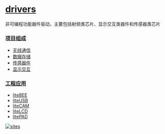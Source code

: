 ﻿# [drivers](https://github.com/qitas/drivers)

非可编程功能器件驱动，主要包括射频类芯片、显示交互类器件和传感器类芯片

### [项目组成](https://github.com/qitas/drivers) 

* [无线通信](wirless/)
* [数据存储](storage/)
* [传感器件](https://github.com/Qitas/sensors)
* [显示交互](https://github.com/Qitas/display)

### [工程应用](https://github.com/qitas) 

* [liteBEE](https://github.com/Qitas/liteBEE) 
* [liteUSB](https://github.com/Qitas/liteUSB) 
* [liteCAM](https://github.com/Qitas/liteCAM) 
* [liteLCD](https://github.com/Qitas/liteLCD) 
* [litePAD](https://github.com/Qitas/LitePAD) 

[![sites](http://182.61.61.133/link/resources/head.png)](http://www.qitas.cn) 
